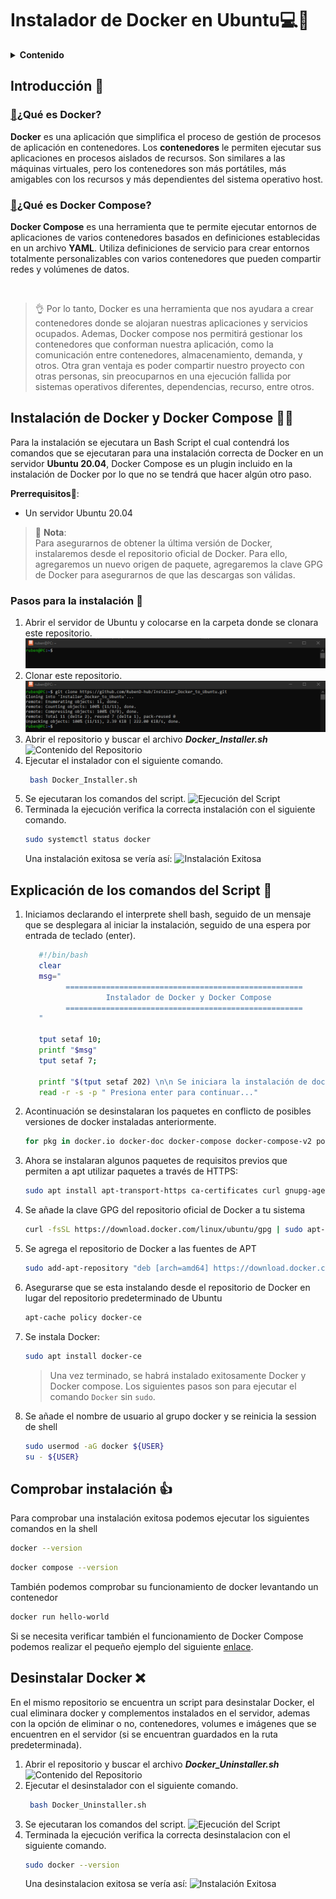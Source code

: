 # Instalador de Docker en Ubuntu💻🐋

<details>
  <summary><b>Contenido</b></summary>

- [Instalador de Docker en Ubuntu💻🐋](#instalador-de-docker-en-ubuntu)
  - [Introducción 🧐](#introducción-)
    - [🔗¿Qué es Docker?](#qué-es-docker)
    - [🔗¿Qué es Docker Compose?](#qué-es-docker-compose)
  - [Instalación de Docker y Docker Compose 👨‍💻](#instalación-de-docker-y-docker-compose-)
    - [Pasos para la instalación 👣](#pasos-para-la-instalación-)
  - [Explicación de los comandos del Script 🔎](#explicación-de-los-comandos-del-script-)
  - [Comprobar instalación 👍](#comprobar-instalación-)
  - [Desinstalar Docker ❌](#desinstalar-docker-)

</details>

## Introducción 🧐

### [🔗](https://nuvalab.com/comandos-principales-en-docker/#:~:text=0-,%C2%BFQu%C3%A9%20es%20Docker%3F,-Imagina%20que%20quieres)¿Qué es Docker?

**Docker** es una aplicación que simplifica el proceso de gestión de procesos de aplicación en contenedores. Los **contenedores** le permiten ejecutar sus aplicaciones en procesos aislados de recursos. Son similares a las máquinas virtuales, pero los contenedores son más portátiles, más amigables con los recursos y más dependientes del sistema operativo host.

### [🔗](https://imaginaformacion.com/tutoriales/que-es-docker-compose#:~:text=2024%2D03%2D14-,%C2%BFQu%C3%A9%20es%20Docker%20Compose%3F,-Docker%20Compose%20es)¿Qué es Docker Compose?

**Docker Compose** es una herramienta que te permite ejecutar entornos de aplicaciones de varios contenedores basados en definiciones establecidas en un archivo **YAML**. Utiliza definiciones de servicio para crear entornos totalmente personalizables con varios contenedores que pueden compartir redes y volúmenes de datos.

</br>

> 👌 Por lo tanto, Docker es una herramienta que nos ayudara a crear contenedores donde se alojaran nuestras aplicaciones y servicios ocupados. Ademas, Docker compose nos permitirá gestionar los contenedores que conforman nuestra aplicación, como la comunicación entre contenedores, almacenamiento, demanda, y otros.
> Otra gran ventaja es poder compartir nuestro proyecto con otras personas, sin preocuparnos en una ejecución fallida por sistemas operativos diferentes, dependencias, recurso, entre otros.

## Instalación de Docker y Docker Compose 👨‍💻

Para la instalación se ejecutara un Bash Script el cual contendrá los comandos que se ejecutaran para una instalación correcta de Docker en un servidor **Ubuntu 20.04**, Docker Compose es un plugin incluido en la instalación de Docker por lo que no se tendrá que hacer algún otro paso.

**Prerrequisitos**📝:

- Un servidor Ubuntu 20.04

> 📝 **Nota**: <br> Para asegurarnos de obtener la última versión de Docker, instalaremos desde el repositorio oficial de Docker. Para ello, agregaremos un nuevo origen de paquete, agregaremos la clave GPG de Docker para asegurarnos de que las descargas son válidas.

### Pasos para la instalación 👣

1. Abrir el servidor de Ubuntu y colocarse en la carpeta donde se clonara este repositorio.
   ![Cli Ubuntu](img/image.png)
2. Clonar este repositorio.
   ![Clonar Repositorio](img/image-1.png)
3. Abrir el repositorio y buscar el archivo **_Docker_Installer.sh_**
   ![Contenido del Repositorio]()
4. Ejecutar el instalador con el siguiente comando.
   ```bash
    bash Docker_Installer.sh
   ```
5. Se ejecutaran los comandos del script.
   ![Ejecución del Script]()
6. Terminada la ejecución verifica la correcta instalación con el siguiente comando.
   ```bash
   sudo systemctl status docker
   ```
   Una instalación exitosa se vería así:
   ![Instalación Exitosa]()

## Explicación de los comandos del Script 🔎

1. Iniciamos declarando el interprete shell bash, seguido de un mensaje que se desplegara al iniciar la instalación, seguido de una espera por entrada de teclado (enter).

   ```bash
      #!/bin/bash
      clear
      msg="
            =====================================================
                     Instalador de Docker y Docker Compose
            =====================================================
      "

      tput setaf 10;
      printf "$msg"
      tput setaf 7;

      printf "$(tput setaf 202) \n\n Se iniciara la instalación de docker\n"
      read -r -s -p " Presiona enter para continuar..."
   ```

2. Acontinuación se desinstalaran los paquetes en conflicto de posibles versiones de docker instaladas anteriormente.
   ```bash
   for pkg in docker.io docker-doc docker-compose docker-compose-v2 podman-docker containerd runc; do sudo apt-get remove $pkg; done
   ```
3. Ahora se instalaran algunos paquetes de requisitos previos que permiten a apt utilizar paquetes a través de HTTPS:
   ```bash
   sudo apt install apt-transport-https ca-certificates curl gnupg-agent software-properties-common
   ```
4. Se añade la clave GPG del repositorio oficial de Docker a tu sistema
   ```bash
   curl -fsSL https://download.docker.com/linux/ubuntu/gpg | sudo apt-key add -
   ```
5. Se agrega el repositorio de Docker a las fuentes de APT
   ```bash
   sudo add-apt-repository "deb [arch=amd64] https://download.docker.com/linux/ubuntu focal stable"
   ```
6. Asegurarse que se esta instalando desde el repositorio de Docker en lugar del repositorio predeterminado de Ubuntu
   ```bash
   apt-cache policy docker-ce
   ```
7. Se instala Docker:

   ```bash
   sudo apt install docker-ce
   ```

   > Una vez terminado, se habrá instalado exitosamente Docker y Docker compose.
   > Los siguientes pasos son para ejecutar el comando `Docker` sin `sudo`.

8. Se añade el nombre de usuario al grupo docker y se reinicia la session de shell
   ```bash
   sudo usermod -aG docker ${USER}
   su - ${USER}
   ```

## Comprobar instalación 👍

Para comprobar una instalación exitosa podemos ejecutar los siguientes comandos en la shell

```bash
docker --version
```

```bash
docker compose --version
```

También podemos comprobar su funcionamiento de docker levantando un contenedor

```bash
docker run hello-world
```

Si se necesita verificar también el funcionamiento de Docker Compose podemos realizar el pequeño ejemplo del siguiente [enlace](https://www.digitalocean.com/community/tutorials/how-to-install-and-use-docker-compose-on-ubuntu-20-04#:~:text=with%20this%20tool.-,Step%202%20%E2%80%94%20Setting%20Up%20a%20docker%2Dcompose.yml%20File,-To%20demonstrate%20how).

## Desinstalar Docker ❌

En el mismo repositorio se encuentra un script para desinstalar Docker, el cual eliminara docker y complementos instalados en el servidor, ademas con la opción de eliminar o no, contenedores, volumes e imágenes que se encuentren en el servidor (si se encuentran guardados en la ruta predeterminada).

1. Abrir el repositorio y buscar el archivo **_Docker_Uninstaller.sh_**
   ![Contenido del Repositorio]()
2. Ejecutar el desinstalador con el siguiente comando.
   ```bash
    bash Docker_Uninstaller.sh
   ```
3. Se ejecutaran los comandos del script.
   ![Ejecución del Script]()
4. Terminada la ejecución verifica la correcta desinstalacion con el siguiente comando.
   ```bash
   sudo docker --version
   ```
   Una desinstalacion exitosa se vería así:
   ![Instalación Exitosa]()
